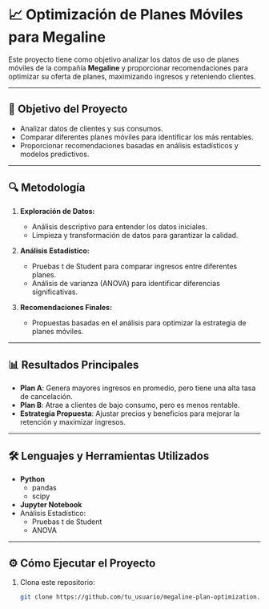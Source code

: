 # 📈 Optimización de Planes Móviles para Megaline

Este proyecto tiene como objetivo analizar los datos de uso de planes móviles de la compañía **Megaline** y proporcionar recomendaciones para optimizar su oferta de planes, maximizando ingresos y reteniendo clientes.

---

## 🚀 Objetivo del Proyecto

- Analizar datos de clientes y sus consumos.
- Comparar diferentes planes móviles para identificar los más rentables.
- Proporcionar recomendaciones basadas en análisis estadísticos y modelos predictivos.

---

## 🔍 Metodología

1. **Exploración de Datos:**
   - Análisis descriptivo para entender los datos iniciales.
   - Limpieza y transformación de datos para garantizar la calidad.

2. **Análisis Estadístico:**
   - Pruebas t de Student para comparar ingresos entre diferentes planes.
   - Análisis de varianza (ANOVA) para identificar diferencias significativas.

3. **Recomendaciones Finales:**
   - Propuestas basadas en el análisis para optimizar la estrategia de planes móviles.

---

## 📊 Resultados Principales

- **Plan A**: Genera mayores ingresos en promedio, pero tiene una alta tasa de cancelación.
- **Plan B**: Atrae a clientes de bajo consumo, pero es menos rentable.
- **Estrategia Propuesta**: Ajustar precios y beneficios para mejorar la retención y maximizar ingresos.

---

## 🛠️ Lenguajes y Herramientas Utilizados

- **Python**
  - pandas
  - scipy
- **Jupyter Notebook**
- Análisis Estadístico:
  - Pruebas t de Student
  - ANOVA

---

## ⚙️ Cómo Ejecutar el Proyecto

1. Clona este repositorio:
   ```bash
   git clone https://github.com/tu_usuario/megaline-plan-optimization.git
